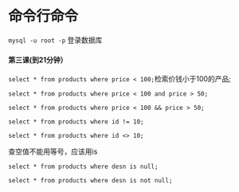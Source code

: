 # 命令行命令
`mysql -u root -p`  登录数据库

#### 第三课(到21分钟）
`select * from products where price < 100;`检索价钱小于100的产品;

`select * from products where price < 100 and price > 50;`

`select * from products where price < 100 && price > 50;`

`select * from products where id != 10;`

`select * from products where id <> 10;`

查空值不能用等号，应该用is

`select * from products where desn is null;`

`select * from products where desn is not null;`













